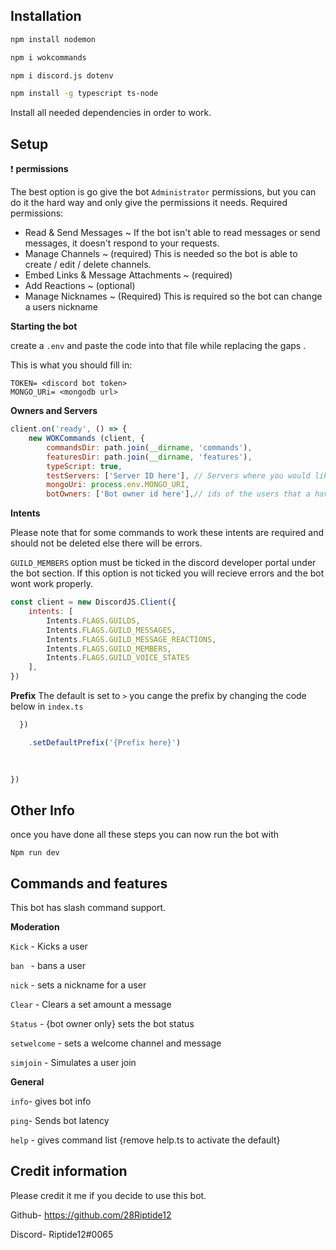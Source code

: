 ## Installation 

```sh
npm install nodemon 

npm i wokcommands

npm i discord.js dotenv

npm install -g typescript ts-node
```

Install all needed dependencies in order to work.

## Setup 

❗ **permissions**


The best option is go give the bot `Administrator` permissions, but you can do it the hard way and only give the permissions it needs. Required permissions:

- Read & Send Messages ~  If the bot isn't able to read messages or send messages, it doesn't respond to your requests.
- Manage Channels ~ (required) This is needed so the bot is able to create / edit / delete channels.
- Embed Links & Message Attachments ~ (required) 
- Add Reactions ~ (optional)
- Manage Nicknames ~ (Required) This is required so the bot can change a users nickname 


**Starting the bot**

create a  `.env` and paste the code into that file while replacing the gaps .

This is what you should fill in:

```
TOKEN= <discord bot token>
MONGO_URi= <mongodb url>

```

**Owners and Servers**



```js
client.on('ready', () => {
    new WOKCommands (client, {
        commandsDir: path.join(__dirname, 'commands'),
        featuresDir: path.join(__dirname, 'features'),
        typeScript: true,
        testServers: ['Server ID here'], // Servers where you would like commands to / work
        mongoUri: process.env.MONGO_URI,
        botOwners: ['Bot owner id here'],// ids of the users that a have access to owner only commands
```



**Intents**

Please note that for some commands to work these intents are required and should not be deleted else there will be errors. 

`GUILD_MEMBERS` option must be ticked in the discord developer portal under the bot section. If this option is not ticked you will recieve errors and the bot wont work properly.





```js
const client = new DiscordJS.Client({
    intents: [
        Intents.FLAGS.GUILDS, 
        Intents.FLAGS.GUILD_MESSAGES,
        Intents.FLAGS.GUILD_MESSAGE_REACTIONS,
        Intents.FLAGS.GUILD_MEMBERS,
        Intents.FLAGS.GUILD_VOICE_STATES
    ],
})
```





  **Prefix**
The default is set to `>` you cange the prefix by changing the code below in `index.ts`

```js
  })

    .setDefaultPrefix('{Prefix here}')
    

    
})
```

## Other Info 

once you have done all these steps you can now run the bot with

`Npm run dev` 

## Commands and features
This bot has slash command support.

**Moderation**

`Kick` - Kicks a user 

`ban ` - bans a user

`nick` - sets a nickname for a user

`Clear` - Clears a set amount a message

`Status` - {bot owner only} sets the bot status

`setwelcome` - sets a welcome channel and message

`simjoin` - Simulates a user join 

**General**

`info`- gives bot info

`ping`- Sends bot latency

`help` - gives command list {remove help.ts to activate the default}




## Credit information

Please credit it me if you decide to use this bot.

Github- https://github.com/28Riptide12

Discord- Riptide12#0065



